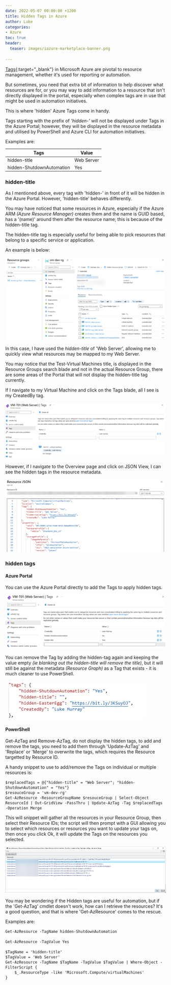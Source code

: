 ```yaml
---
date: 2022-05-07 00:00:00 +1200
title: Hidden Tags in Azure
author: Luke
categories:
- Azure
toc: true
header:
  teaser: images/iazure-marketplace-banner.png

---
```

[Tags](https://docs.microsoft.com/en-us/azure/azure-resource-manager/management/tag-resources?tabs=json&WT.mc_id=AZ-MVP-5004796 "Use tags to organize your Azure resources and management hierarchy"){:target="_blank"} in Microsoft Azure are pivotal to resource management, whether it's used for reporting or automation.

But sometimes, you need that extra bit of information to help discover what resources are for, or you may way to add information to a resource that isn't directly displayed in the portal, especially when complex tags are in use that might be used in automation initiatives.

This is where 'hidden' Azure Tags come in handy.

Tags starting with the prefix of _'hidden-'_ will not be displayed under Tags in the Azure Portal; however, they will be displayed in the resource metadata and utilised by PowerShell and Azure CLI for automation initiatives.

Examples are:

| Tags | Value |
| --- | --- |
| hidden-title | Web Server |
| hidden-ShutdownAutomation | Yes |

### hidden-title

As I mentioned above, every tag with 'hidden-' in front of it will be hidden in the Azure Portal. However, 'hidden-title' behaves differently.

You may have noticed that some resources in Azure, especially if the Azure ARM _(Azure Resource Manager)_ creates them and the name is GUID based, has a '(name)' around them after the resource name; this is because of the hidden-title tag.

The hidden-title tag is especially useful for being able to pick resources that belong to a specific service or application.

An example is below:

![Azure Portal - Hidden Title Tag](/uploads/azureportal_hiddentitle.png "Azure Portal - Hidden Title Tag")

In this case, I have used the _hidden-title_ of 'Web Server', allowing me to quickly view what resources may be mapped to my Web Server.

You may notice that the Test-Virtual Machines title, is displayed in the Resource Groups search blade and not in the actual Resource Group, there are some areas of the Portal that will not display the hidden-title tag currently.

If I navigate to my Virtual Machine and click on the Tags blade, all I see is my CreatedBy tag.

![Azure Portal - Tags](/uploads/azureportal-hiddentitle-vmtags.png "Azure Portal - Tags")

However, if I navigate to the Overview page and click on JSON View, I can see the hidden tags in the resource metadata.

![Azure Portal - Resource Tags](/uploads/azureportal-hiddentitle-vmtagsjson.png "Azure Portal - Resource Tags")

### hidden tags

#### Azure Portal

You can use the Azure Portal directly to add the Tags to apply hidden tags.

![Azure Portal - Add Tags](/uploads/azureportal_hiddentagsadd.png "Azure Portal - Add Tags")

You can remove the Tag by adding the hidden-tag again and keeping the value empty _(ie blanking out the hidden-title will remove the title)_, but it will still be against the metadata _(Resource Graph)_ as a Tag that exists - it is much cleaner to use PowerShell.

![Azure - Resource Tags](/uploads/azureportal_hiddentagsremove.png "Azure - Resource Tags")

#### PowerShell

Get-AzTag and Remove-AzTag, do not display the hidden tags, to add and remove the tags, you need to add them through 'Update-AzTag' and 'Replace' or 'Merge' to overwrite the tags, which requires the Resource targetted by Resource ID.

A handy snippet to use to add/remove the Tags on individual or multiple resources is:

    $replacedTags = @{"hidden-title" = "Web Server"; "hidden-ShutdownAutomation" = "Yes"}
    $resouceGroup = 'vm-dev-rg'
    Get-AzResource -ResourceGroupName $resouceGroup | Select-Object ResourceId | Out-GridView -PassThru | Update-AzTag -Tag $replacedTags -Operation Merge

This will snippet will gather all the resources in your Resource Group, then select their Resource IDs; the script will then prompt with a GUI allowing you to select which resources or resources you want to update your tags on, then once you click Ok, it will update the Tags on the resources you selected.

![PowerShell - Add Azure Tags](/uploads/powershell_hiddentagsadd.png "PowerShell - Add Azure Tags")

You may be wondering if the Hidden tags are useful for automation, but if the 'Get-AzTag' cmdlet doesn't work, how can I retrieve the resources? It's a good question, and that is where 'Get-AzResource' comes to the rescue.

Examples are:

    Get-AzResource -TagName hidden-ShutdownAutomation

    Get-AzResource -TagValue Yes

    $TagName = 'hidden-title'
    $TagValue = 'Web Server'
    Get-AzResource -TagName $TagName -TagValue $TagValue | Where-Object -FilterScript {
        $_.ResourceType -like 'Microsoft.Compute/virtualMachines' 
    }
